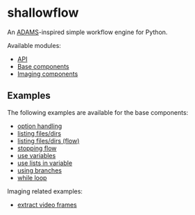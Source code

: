 # shallowflow
An [ADAMS](https://adams.cms.waikato.ac.nz/)-inspired simple workflow engine for Python.

Available modules:

* [API](api)
* [Base components](base)
* [Imaging components](cv2)


## Examples

The following examples are available for the base components:

* [option handling](examples/option_handling.py)
* [listing files/dirs](examples/list_files.py)
* [listing files/dirs (flow)](examples/flow_listing_files.py)
* [stopping flow](examples/stopping_flow.py)
* [use variables](examples/use_variables.py)
* [use lists in variable](examples/use_lists_in_variable.py)
* [using branches](examples/branching.py)
* [while loop](examples/while_loop.py)

Imaging related examples:  

* [extract video frames](examples/extract_video_frames.py)
